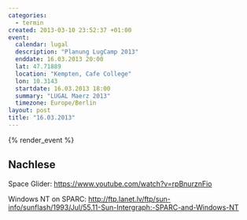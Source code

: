 ```yaml
--- 
categories: 
  - termin
created: 2013-03-10 23:52:37 +01:00
event: 
  calendar: lugal
  description: "Planung LugCamp 2013"
  enddate: 16.03.2013 20:00
  lat: 47.71889
  location: "Kempten, Cafe College"
  lon: 10.3143
  startdate: 16.03.2013 18:00
  summary: "LUGAL Maerz 2013"
  timezone: Europe/Berlin
layout: post
title: "16.03.2013"
---
```


{% render_event %}



Nachlese
--------
Space Glider:
https://www.youtube.com/watch?v=rpBnurznFio

Windows NT on SPARC:
http://ftp.lanet.lv/ftp/sun-info/sunflash/1993/Jul/55.11-Sun-Intergraph:-SPARC-and-Windows-NT
